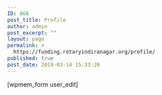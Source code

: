 ```yaml
---
ID: 868
post_title: Profile
author: admin
post_excerpt: ""
layout: page
permalink: >
  https://funding.rotaryindiranagar.org/profile/
published: true
post_date: 2019-03-14 15:33:26
---
```

<!-- wp:shortcode /-->

<!-- wp:shortcode -->
[wpmem_form user_edit]
<!-- /wp:shortcode -->

<!-- wp:paragraph -->
<p></p>
<!-- /wp:paragraph -->